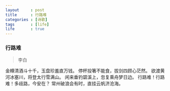 ```yaml
---
layout     : post
title      : 行路难
categories : [诗歌]
tags       : [life]
life       : true
---
```


### 行路难

>李白

金樽清酒斗十千，玉盘珍羞直万钱。
停杯投箸不能食，拔剑四顾心茫然。
欲渡黄河冰塞川，将登太行雪满山。
闲来垂钓碧溪上，忽复乘舟梦日边。
行路难！行路难！多歧路，今安在？
常州破浪会有时，直挂云帆济沧海。

